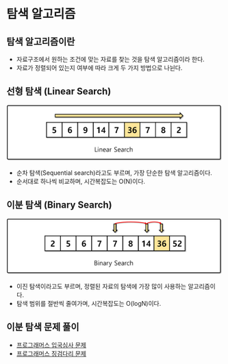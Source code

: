 # 탐색 알고리즘

## 탐색 알고리즘이란

- 자료구조에서 원하는 조건에 맞는 자료를 찾는 것을 탐색 알고리즘이라 한다.
- 자료가 정렬되어 있는지 여부에 따라 크게 두 가지 방법으로 나뉜다.

## 선형 탐색 (Linear Search)

![선형 탐색](img/section4/1.png)

- 순차 탐색(Sequential search)라고도 부르며, 가장 단순한 탐색 알고리즘이다.
- 순서대로 하나씩 비교하며, 시간복잡도는 O(N)이다.

## 이분 탐색 (Binary Search)

![이분 탐색](img/section4/2.png)

- 이진 탐색이라고도 부르며, 정렬된 자료의 탐색에 가장 많이 사용하는 알고리즘이다.
- 탐색 범위를 절반씩 줄여가며, 시간복잡도는 O(logN)이다.


## 이분 탐색 문제 풀이

- [프로그래머스 입국심사 문제](https://programmers.co.kr/learn/courses/30/lessons/43238)
- [프로그래머스 징검다리 문제](https://programmers.co.kr/learn/courses/30/lessons/43236)
